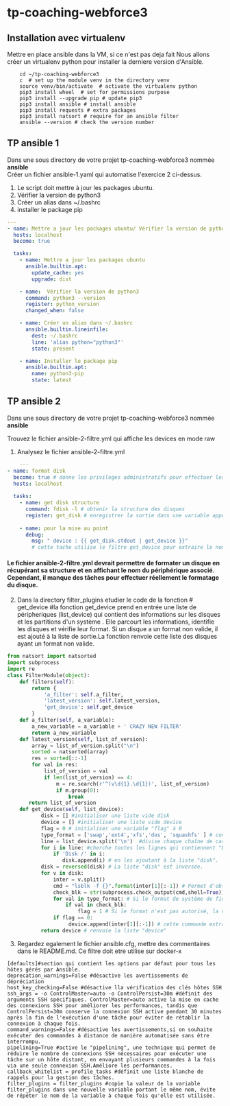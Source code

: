 # tp-coaching-webforce3

## Installation avec virtualenv

Mettre en place ansible dans la VM, si ce n'est pas deja fait
Nous allons créer un virtualenv python pour installer la derniere version 
d'Ansible.

```shell
    cd ~/tp-coaching-webforce3
    c  # set up the module venv in the directory venv
    source venv/bin/activate  # activate the virtualenv python
    pip3 install wheel  # set for permissions purpose
    pip3 install --upgrade pip # update pip3
    pip3 install ansible # install ansible 
    pip3 install requests # extra packages
    pip3 install natsort # require for an ansible filter
    ansible --version # check the version number
```

## TP ansible 1 

Dans une sous directory de votre projet tp-coaching-webforce3 nommée **ansible**   
Créer un fichier ansible-1.yaml qui automatise l'exercice 2 ci-dessus.  
1. Le script doit mettre à jour les packages ubuntu.   
2. Vérifier la version de python3  
3. Créer un alias dans ~/.bashrc  
4. installer le package pip

```YAML
---
- name: Mettre a jour les packages ubuntu/ Vérifier la version de python3/ Créer un alias dans ~/.bashrc / Installer le package pip
  hosts: localhost
  become: true

  tasks:
    - name: Mettre a jour les packages ubuntu
      ansible.builtin.apt:
        update_cache: yes
        upgrade: dist

    - name:  Vérifier la version de python3
      command: python3 --version
      register: python_version
      changed_when: false

    - name: Créer un alias dans ~/.bashrc
      ansible.builtin.lineinfile:
        dest: ~/.bashrc
        line: 'alias python="python3"'
        state: present

    - name: Installer le package pip
      ansible.builtin.apt:
        name: python3-pip
        state: latest
```
    
## TP ansible 2 
Dans une sous directory de votre projet tp-coaching-webforce3 nommée **ansible**   

Trouvez le fichier ansible-2-filtre.yml qui affiche les devices en mode raw

1. Analysez le fichier ansible-2-filtre.yml 

```YAML
    ---
- name: format disk
  become: true # donne les privileges administratifs pour effectuer les opérations
  hosts: localhost
  
  tasks:
    - name: get disk structure
      command: fdisk -l # obtenir la structure des disques
      register: get_disk # enregistrer la sortie dans une variable appelée get_disk
      
    - name: pour la mise au point
      debug:
        msg: " device : {{ get_disk.stdout | get_device }}"
        # cette tache utilise le filtre get_device pour extraire le nom du périphérique à partir de fdisk et va l'afficher grace a la commande Debug
```

#### Le fichier ansible-2-filtre.yml devrait permettre de formater un disque en récupérant sa structure et en affichant le nom du périphérique associé. Cependant, il manque des tâches pour effectuer réellement le formatage du disque.


2. Dans la directory filter_plugins etudier le code de la fonction # get_device #la fonction get_device prend en entrée une liste de péripheriques (list_device)  qui contient des informations sur les disques et les partitions d'un       système .  Elle parcourt les informations, identifie les disques et vérifie leur format. Si un disque a un format non valide, il est ajouté à la liste de sortie.La fonction renvoie cette liste des disques ayant un format non valide.

```Python
from natsort import natsorted
import subprocess
import re
class FilterModule(object):
    def filters(self):
        return {
            'a_filter': self.a_filter,
            'latest_version': self.latest_version,
            'get_device': self.get_device
        }
    def a_filter(self, a_variable):
        a_new_variable = a_variable + ' CRAZY NEW FILTER'
        return a_new_variable
    def latest_version(self, list_of_version):
        array = list_of_version.split("\n")
        sorted = natsorted(array)
        res = sorted[::-1]
        for val in res:
            list_of_version = val
            if len(list_of_version) == 4:
                m = re.search(r'^(v\d{1}.\d{1})', list_of_version)
                if m.group(0):
                    break
       return list_of_version
    def get_device(self, list_device):
           disk = [] #initialiser une liste vide disk
           device = [] #initialiser une liste vide device
           flag = 0 # initialiser une variable "flag" à 0
           type_format = ['swap','ext4','xfs','dos', 'squashfs' ] # contient les noms des formats de système de fichiers que le code doit ignorer.
           line = list_device.split('\n')  #divise chaque chaîne de caractères de la liste "list_device" en une liste de lignes 
           for i in line: #cherche toutes les lignes qui contiennent "Disk /" 
               if 'Disk /' in i:
                  disk.append(i) # en les ajoutant à la liste "disk".
           disk = reversed(disk) # La liste "disk" est inversée.
           for v in disk:
               inter = v.split()
               cmd = "lsblk -f {}".format(inter[1][:-1]) # Permet d'obtenir des informations sur chaque disque,en passant le nom du disque dur comme arg
               check_blk = str(subprocess.check_output(cmd,shell=True)) #La sortie de la commande lsblk est stockée dans la variable check_blk.
               for val in type_format: # Si le format de système de fichiers n'est pas dans la liste "type_format", le périphérique est ajouté à "device"
                   if val in check_blk:
                       flag = 1 # Si le format n'est pas autorisé, la variable flag est mise à 1
               if flag == 0:
                    device.append(inter[1][:-1]) # cette commande extrait le nom du périphérique et l'ajoute à la liste device.
           return device # renvoie la liste "device"
```


3. Regardez egalement le fichier ansible.cfg, mettre des commentaires dans le README.md.
Ce filtre doit etre utilise sur docker-x 

``` shell
[defaults]#section qui contient les options par défaut pour tous les hôtes gérés par Ansible.
deprecation_warnings=False #désactive les avertissements de dépréciation
host_key_checking=False #désactive lla vérification des clés hôtes SSH
ssh_args = -o ControlMaster=auto -o ControlPersist=30m #définit des arguments SSH spécifiques. ControlMaster=auto active la mise en cache des connexions SSH pour améliorer les performances, tandis que ControlPersist=30m conserve la connexion SSH active pendant 30 minutes après la fin de l'exécution d'une tâche pour éviter de rétablir la connexion à chaque fois.
command_warnings=False #désactive les avertissements,si on souhaite exécuter des commandes à distance de manière automatisée sans être interrompu.
pipelining=True #active le "pipelining", une technique qui permet de réduire le nombre de connexions SSH nécessaires pour exécuter une tâche sur un hôte distant, en envoyant plusieurs commandes à la fois via une seule connexion SSH.Améliore les performances.
callback_whitelist = profile_tasks #définit une liste blanche de rappels pour la gestion des tâches.
filter_plugins = filter_plugins #copie la valeur de la variable filter_plugins dans une nouvelle variable portant le même nom, évite de répéter le nom de la variable à chaque fois qu'elle est utilisée.
```
